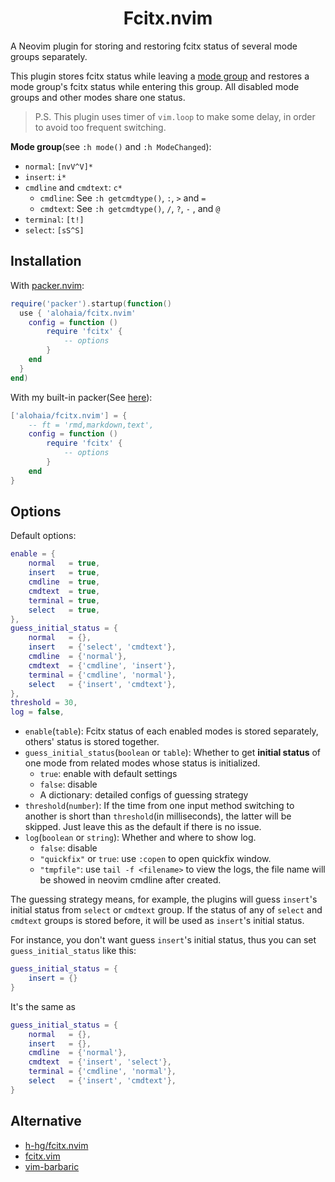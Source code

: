 <h1 align="center">Fcitx.nvim</h1>

A Neovim plugin for storing and restoring fcitx status of several mode groups separately.

This plugin stores fcitx status while leaving a <ins>mode group</ins> and restores a mode group's fcitx status while entering this group. All disabled mode groups and other modes share one status.

> P.S. This plugin uses timer of `vim.loop` to make some delay, in order to avoid too frequent switching.

**Mode group**(see `:h mode()` and `:h ModeChanged`):

- `normal`: `[nvV^V]*`
- `insert`: `i*`
- `cmdline` and `cmdtext`: `c*`
    - `cmdline`: See `:h getcmdtype()`, `:`, `>` and `=`
    - `cmdtext`: See `:h getcmdtype()`, `/`, `?`, `-` , and `@`
- `terminal`: `[t!]`
- `select`: `[sS^S]`

## Installation

With [packer.nvim](https://github.com/wbthomason/packer.nvim):

```lua
require('packer').startup(function()
  use { 'alohaia/fcitx.nvim'
    config = function ()
        require 'fcitx' {
            -- options
        }
    end
  }
end)
```

With my built-in packer(See [here](https://github.com/alohaia/nvimcfg)):

```lua
['alohaia/fcitx.nvim'] = {
    -- ft = 'rmd,markdown,text',
    config = function ()
        require 'fcitx' {
            -- options
        }
    end
}
```

## Options

Default options:

```lua
enable = {
    normal   = true,
    insert   = true,
    cmdline  = true,
    cmdtext  = true,
    terminal = true,
    select   = true,
},
guess_initial_status = {
    normal   = {},
    insert   = {'select', 'cmdtext'},
    cmdline  = {'normal'},
    cmdtext  = {'cmdline', 'insert'},
    terminal = {'cmdline', 'normal'},
    select   = {'insert', 'cmdtext'},
},
threshold = 30,
log = false,
```

- `enable`(`table`): Fcitx status of each enabled modes is stored separately, others' status is stored together.
- `guess_initial_status`(`boolean` or `table`): Whether to get **initial status** of one mode from related modes whose status is initialized.
    - `true`: enable with default settings
    - `false`: disable
    - A dictionary: detailed configs of guessing strategy
- `threshold`(`number`): If the time from one input method switching to another is short than `threshold`(in milliseconds), the latter will be skipped. Just leave this as the default if there is no issue.
- `log`(`boolean` or `string`): Whether and where to show log.
    - `false`: disable
    - `"quickfix"` or `true`: use `:copen` to open quickfix window.
    - `"tmpfile"`: use `tail -f <filename>` to view the logs, the file name will be showed in neovim cmdline after created.

The guessing strategy means, for example, the plugins will guess `insert`'s initial status from `select` or `cmdtext` group. If the status of any of `select` and `cmdtext` groups is stored before, it will be used as `insert`'s initial status.

For instance, you don't want guess `insert`'s initial status, thus you can set `guess_initial_status` like this:

```lua
guess_initial_status = {
    insert = {}
}
```

It's the same as


```lua
guess_initial_status = {
    normal   = {},
    insert   = {},
    cmdline  = {'normal'},
    cmdtext  = {'insert', 'select'},
    terminal = {'cmdline', 'normal'},
    select   = {'insert', 'cmdtext'},
}
```

## Alternative

- [h-hg/fcitx.nvim](https://github.com/h-hg/fcitx.nvim)
- [fcitx.vim](https://github.com/lilydjwg/fcitx.vim)
- [vim-barbaric](https://github.com/rlue/vim-barbaric)

